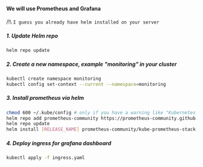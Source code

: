 #### We will use Prometheus and Grafana

/!\ ````I guess you already have helm installed on your server```` 

##### 1. Update Helm repo 
```sh
helm repo update
```
##### 2. Create a new namespace, example "monitoring" in your cluster
```sh
kubectl create namespace monitoring
kubectl config set-context --current --namespace=monitoring
``` 
##### 3. Install prometheus via helm
```sh
chmod 600 ~/.kube/config # only if you have a warning like "Kubernetes configuration file is group-readable. This is insecure ..."
helm repo add prometheus-community https://prometheus-community.github.io/helm-charts
helm repo update
helm install [RELEASE_NAME] prometheus-community/kube-prometheus-stack
```
##### 4. Deploy ingress for grafana dashboard
```sh
kubectl apply -f ingress.yaml
```
